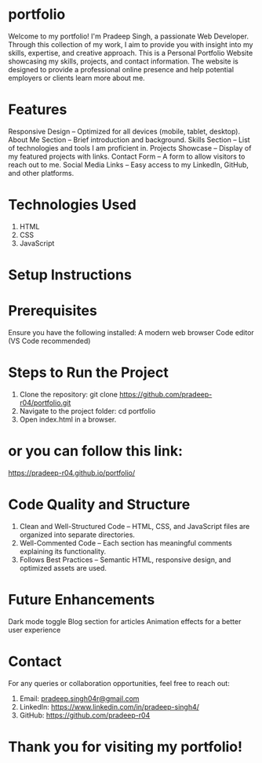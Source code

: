 # portfolio
Welcome to my portfolio! I'm Pradeep Singh, a passionate Web Developer. Through this collection of my work, I aim to provide you with insight into my skills, expertise, and creative approach.
This is a Personal Portfolio Website showcasing my skills, projects, and contact information. The website is designed to provide a professional online presence and help potential employers or clients learn more about me.

# Features
Responsive Design  – Optimized for all devices (mobile, tablet, desktop).
About Me Section – Brief introduction and background.
Skills Section – List of technologies and tools I am proficient in.
Projects Showcase – Display of my featured projects with links.
Contact Form – A form to allow visitors to reach out to me.
Social Media Links – Easy access to my LinkedIn, GitHub, and other platforms.

# Technologies Used
1. HTML 
2. CSS 
3. JavaScript


# Setup Instructions
# Prerequisites
Ensure you have the following installed:
A modern web browser
Code editor (VS Code recommended)

# Steps to Run the Project
1. Clone the repository:
git clone https://github.com/pradeep-r04/portfolio.git
2. Navigate to the project folder:
cd portfolio
3. Open index.html in a browser.
# or you can follow this link:
https://pradeep-r04.github.io/portfolio/

# Code Quality and Structure
1. Clean and Well-Structured Code – HTML, CSS, and JavaScript files are organized into separate directories.
2. Well-Commented Code – Each section has meaningful comments explaining its functionality.
3. Follows Best Practices – Semantic HTML, responsive design, and optimized assets are used.

# Future Enhancements
Dark mode toggle
Blog section for articles
Animation effects for a better user experience

# Contact
For any queries or collaboration opportunities, feel free to reach out:
1. Email: pradeep.singh04r@gmail.com
2. LinkedIn: https://www.linkedin.com/in/pradeep-singh4/
3. GitHub: https://github.com/pradeep-r04

# Thank you for visiting my portfolio!

